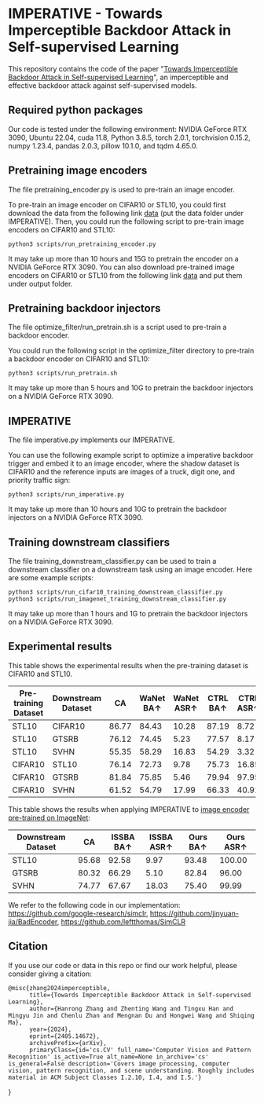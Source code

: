 # IMPERATIVE - Towards Imperceptible Backdoor Attack in Self-supervised Learning
This repository contains the code of the paper "[Towards Imperceptible Backdoor Attack in Self-supervised Learning](https://arxiv.org/abs/2405.14672)", an imperceptible and effective backdoor attack against self-supervised models. 
<!-- Here is an overview of our IMPERATIVE:



<div align="center">
<img width="100%" alt="IMPERATIVE" src="imperative.png">
</div> -->



## Required python packages

Our code is tested under the following environment: NVIDIA GeForce RTX 3090, Ubuntu 22.04, cuda 11.8, Python 3.8.5, torch 2.0.1, torchvision 0.15.2, numpy 1.23.4, pandas 2.0.3, pillow 10.1.0, and tqdm 4.65.0.

## Pretraining image encoders

The file pretraining_encoder.py is used to pre-train an image encoder.

To pre-train an image encoder on CIFAR10 or STL10, you could first download the data from the following link [data](https://drive.google.com/drive/folders/1acJr1fP2paK6pNq2bL6lzPTccv6nSzX6?usp=sharing) (put the data folder under IMPERATIVE). Then, you could run the following script to pre-train image encoders on CIFAR10 and STL10:

```
python3 scripts/run_pretraining_encoder.py
```
It may take up more than 10 hours and 15G to pretrain the encoder on a NVIDIA GeForce RTX 3090. You can also download pre-trained image encoders on CIFAR10 or STL10 from the following link [data](https://drive.google.com/drive/folders/1acJr1fP2paK6pNq2bL6lzPTccv6nSzX6?usp=sharing) and put them under output folder.
## Pretraining backdoor injectors

The file optimize_filter/run_pretrain.sh is a script used to pre-train a backdoor encoder.

You could run the following script in the optimize_filter directory to pre-train a backdoor encoder on CIFAR10 and STL10:

```
python3 scripts/run_pretrain.sh
```
It may take up more than 5 hours and 10G to pretrain the backdoor injectors on a NVIDIA GeForce RTX 3090.
## IMPERATIVE

The file imperative.py implements our IMPERATIVE.

You can use the following example script to optimize a imperative backdoor trigger and embed it to an image encoder, where the shadow dataset is CIFAR10 and the reference inputs are images of a truck, digit one, and priority traffic sign:

```
python3 scripts/run_imperative.py
```
It may take up more than 10 hours and 10G to pretrain the backdoor injectors on a NVIDIA GeForce RTX 3090.
## Training downstream classifiers

The file training\_downstream\_classifier.py can be used to train a downstream classifier on a downstream task using an image encoder. Here are some example scripts:

```
python3 scripts/run_cifar10_training_downstream_classifier.py
python3 scripts/run_imagenet_training_downstream_classifier.py
```

It may take up more than 1 hours and 1G to pretrain the backdoor injectors on a NVIDIA GeForce RTX 3090.

## Experimental results


This table shows the experimental results when the pre-training dataset is CIFAR10 and STL10.

| Pre-training Dataset | Downstream Dataset | CA    | WaNet BA↑ | WaNet ASR↑ | CTRL BA↑ | CTRL ASR↑ | Ins-kelvin BA↑ | Ins-kelvin ASR↑ | Ins-xpro2 BA↑ | Ins-xpro2 ASR↑ | Ours BA↑ | Ours ASR↑ |
| -------------------- | ------------------ | ----- | --------- | ---------- | -------- | --------- | -------------- | --------------- | ------------- | -------------- | -------- | --------- |
| STL10                | CIFAR10            | 86.77 | 84.43     | 10.28      | 87.19    | 8.72      | 86.75          | 18.63           | 86.85         | 16.83          | 87.11    | **99.58** |
| STL10                    | GTSRB              | 76.12 | 74.45     | 5.23       | 77.57    | 8.17      | 76.49          | 72.95           | 76.71         | 14.02          | 75.82    | **97.97** |
| STL10                     | SVHN               | 55.35 | 58.29     | 16.83      | 54.29    | 3.32      | 56.67          | 38.03           | 58.42         | 18.68          | 58.62    | **99.76** |
| CIFAR10              | STL10              | 76.14 | 72.73     | 9.78       | 75.73    | 16.85     | 74.89          | 1.16            | 74.11         | 5.91           | 74.48    | **95.00** |
| CIFAR10                     | GTSRB              | 81.84 | 75.85     | 5.46       | 79.94    | 97.95     | 78.56          | 2.50            | 75.08         | 42.40          | 79.15    | **98.73** |
| CIFAR10                     | SVHN               | 61.52 | 54.79     | 17.99      | 66.33    | 40.91     | 68.49          | 22.13           | 68.95         | 30.91          | 63.67    | **98.79** |


This table shows the results when applying IMPERATIVE to [image encoder pre-trained on ImageNet](https://github.com/google-research/simclr):

| Downstream Dataset | CA    | ISSBA BA↑ | ISSBA ASR↑ | Ours BA↑ | Ours ASR↑ |
| ------------------ | ----- | --------- | ---------- | -------- | --------- |
| STL10              | 95.68 | 92.58     | 9.97       | 93.48    | 100.00    |
| GTSRB              | 80.32 | 66.29     | 5.10       | 82.84    | 96.00     |
| SVHN               | 74.77 | 67.67     | 18.03      | 75.40    | 99.99     |

We refer to the following code in our implementation:
https://github.com/google-research/simclr,
https://github.com/jinyuan-jia/BadEncoder,
https://github.com/leftthomas/SimCLR

## Citation

If you use our code or data in this repo or find our work helpful, please consider giving a citation:
```
@misc{zhang2024imperceptible,
      title={Towards Imperceptible Backdoor Attack in Self-supervised Learning}, 
      author={Hanrong Zhang and Zhenting Wang and Tingxu Han and Mingyu Jin and Chenlu Zhan and Mengnan Du and Hongwei Wang and Shiqing Ma},
      year={2024},
      eprint={2405.14672},
      archivePrefix={arXiv},
      primaryClass={id='cs.CV' full_name='Computer Vision and Pattern Recognition' is_active=True alt_name=None in_archive='cs' is_general=False description='Covers image processing, computer vision, pattern recognition, and scene understanding. Roughly includes material in ACM Subject Classes I.2.10, I.4, and I.5.'}
```
}



